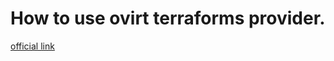 # How to use ovirt terraforms provider.

[official link](https://github.com/EMSL-MSC/terraform-provider-ovirt)

